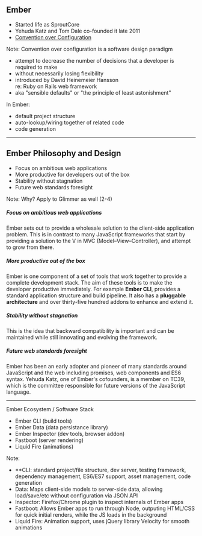 ## Ember

- Started life as SproutCore
- Yehuda Katz and Tom Dale co-founded it late 2011
- [Convention over Configuration](http://johnotander.com/ember/2015/02/03/convention-over-configuration/)

Note:
Convention over configuration is a software design paradigm 

- attempt to decrease the number of decisions that a developer is required to make 
- without necessarily losing flexibility
- introduced by David Heinemeier Hansson <br> re: Ruby on Rails web framework
- aka "sensible defaults" or "the principle of least astonishment"

In Ember:
- default project structure
- auto-lookup/wiring together of related code
- code generation

----

## Ember Philosophy and Design

- Focus on ambitious web applications
- More productive for developers out of the box
- Stability without stagnation
- Future web standards foresight

Note:
Why? Apply to Glimmer as well (2-4)

##### Focus on ambitious web applications
Ember sets out to provide a wholesale solution to the client-side application problem. This is in 
contrast to many JavaScript frameworks that start by providing a solution to the V in MVC 
(Model–View–Controller), and attempt to grow from there.

##### More productive out of the box
Ember is one component of a set of tools that work together to provide a complete development stack. 
The aim of these tools is to make the developer productive immediately. For example **Ember CLI**, 
provides a standard application structure and build pipeline. It also has a **pluggable architecture** 
and over thirty-five hundred addons to enhance and extend it.

##### Stability without stagnation
This is the idea that backward compatibility is important and can be maintained while still innovating 
and evolving the framework.

##### Future web standards foresight
Ember has been an early adopter and pioneer of many standards around JavaScript and the web 
including promises, web components and ES6 syntax. Yehuda Katz, one of Ember's cofounders, 
is a member on TC39, which is the committee responsible for future versions of the JavaScript language.

----

Ember Ecosystem / Software Stack

- Ember CLI <span class="small">(build tools)</span>
- Ember Data <span class="small">(data persistance library)</span>
- Ember Inspector <span class="small">(dev tools, browser addon)</span>
- Fastboot <span class="small">(server rendering)</span>
- Liquid Fire <span class="small">(animations)</span>

Note:
- **CLI: standard project/file structure, dev server, testing framework, dependency management, ES6/ES7 support, asset management, code generation
- Data: Maps client-side models to server-side data, allowing load/save/etc without configuration via JSON API
- Inspector: Firefox/Chrome plugin to inspect internals of Ember apps
- Fastboot: Allows Ember apps to run through Node, outputing HTML/CSS for quick initial renders, while the JS loads in the background
- Liquid Fire: Animation support, uses jQuery library Velocity for smooth animations